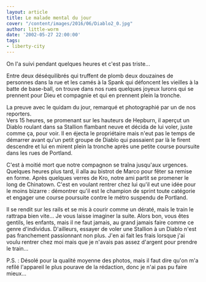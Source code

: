```yaml
---
layout: article
title: Le malade mental du jour
cover: "/content/images/2016/06/Diablo2_0.jpg"
author: little-worm
date: '2002-05-27 22:00:00'
tags:
- liberty-city
---
```


On l'a suivi pendant quelques heures et c'est pas triste...

Entre deux déséquilibrés qui truffent de plomb deux douzaines de personnes dans la rue et les camés à la Spank qui défoncent les vieilles à la batte de base-ball, on trouve dans nos rues quelques joyeux lurons qui se prennent pour Dieu et compagnie et qui en prennent plein la tronche.

La preuve avec le quidam du jour, remarqué et photographié par un de nos reporters.  
Vers 15 heures, se promenant sur les hauteurs de Hepburn, il aperçut un Diablo roulant dans sa Stallion flambant neuve et décida de lui voler, juste comme ça, pour voir. Il en éjecta le propriétaire mais n'eut pas le temps de démarrer avant qu'un petit groupe de Diablo qui passaient par là le firent descendre et lui en mirent plein la tronche après une petite course poursuite dans les rues de Portland.

C'est à moitié mort que notre compagnon se traîna jusqu'aux urgences. Quelques heures plus tard, il alla au bistrot de Marco pour fêter sa remise en forme. Après quelques verres de Kro, notre ami partit se promener le long de Chinatown. C'est en voulant rentrer chez lui qu'il eut une idée pour le moins bizarre : démontrer qu'il est le champion de sprint toute catégorie et engager une course poursuite contre le métro suspendu de Portland.

Il se rendit sur les rails et se mis à courir comme un dératé, mais le train le rattrapa bien vite... Je vous laisse imaginer la suite. Alors bon, vous êtes gentils, les enfants, mais il ne faut jamais, au grand jamais faire comme ce genre d'individus. D'ailleurs, essayer de voler une Stallion à un Diablo n'est pas franchement passionnant non plus. J'en ai fait les frais lorsque j'ai voulu rentrer chez moi mais que je n'avais pas assez d'argent pour prendre le train...

P.S. : Désolé pour la qualité moyenne des photos, mais il faut dire qu'on m'a refilé l'appareil le plus pourave de la rédaction, donc je n'ai pas pu faire mieux...